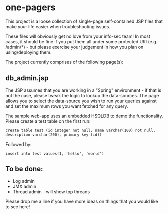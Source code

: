 one-pagers
==========

This project is a loose collection of single-page self-contained JSP files that make your life easier when troubleshooting issues. 

These files will obviously get no love from your info-sec team! In most cases, it should be fine if you put them all under some 
protected URI (e.g. /admin/\*) - but please exercise your judgement in how you plan on using/deploying them.

The project currently comprises of the following page(s):

db_admin.jsp
------------

The JSP assumes that you are working in a "Spring" environment - if that is not the case, please tweak the logic to lookup the 
data-sources. The page allows you to select the data-source you wish to run your queries against and set the maximum rows you 
want fetched for any query. 

The sample web-app uses an embedded HSQLDB to demo the functionality. Please create a test table on the first run:

    create table test (id integer not null, name varchar(100) not null, description varchar(200), primary key (id))

Followed by:

    insert into test values(1, 'hello', 'world')


To be done:
-----------

* Log admin
* JMX admin
* Thread admin - will show top threads

Please drop me a line if you have more ideas on things that you would like to see here!